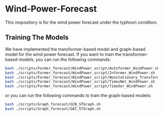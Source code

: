 # Wind-Power-Forecast
This respository is for the wind power forecast under the typhoon condition. 

## Training The Models
We have implemented the transformer-based model and graph-based model for the wind power forecast. If you want to train the transformer-based models, you can run the following commands:

```bash
bash ./scripts/Former_forecast/WindPower_script/Autoformer_WindPower.sh
bash ./scripts/Former_forecast/WindPower_script/Informer_WindPower.sh
bash ./scripts/Former_forecast/WindPower_script/Nonstationary_Transformer_WindPower.sh
bash ./scripts/Former_forecast/WindPower_script/TimesNet_WindPower.sh
bash ./scripts/Former_forecast/WindPower_script/TimeXer_WindPower.sh
```
or you can run the following commands to train the graph-based models:

```bash
bash ./scripts/Graph_forecast/GCN_STGraph.sh
bash ./scripts/Graph_forecast/GAT_STGraph.sh
```